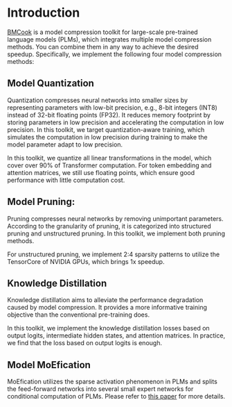 # Introduction

[BMCook](https://github.com/OpenBMB/BMCook) is a model compression toolkit for large-scale pre-trained language models (PLMs), which integrates multiple model compression methods. You can combine them in any way to achieve the desired speedup. Specifically, we implement the following four model compression methods:

## Model Quantization 

Quantization compresses neural networks into smaller sizes by representing parameters with low-bit precision, e.g., 8-bit integers (INT8) instead of 32-bit floating points (FP32). It reduces memory footprint by storing parameters in low precision and accelerating the computation in low precision. In this toolkit, we target quantization-aware training, which simulates the computation in low precision during training to make the model parameter adapt to low precision.

In this toolkit, we quantize all linear transformations in the model, which cover over 90% of Transformer computation. For token embedding and attention matrices, we still use floating points, which ensure good performance with little computation cost.

## Model Pruning: 

Pruning compresses neural networks by removing unimportant parameters. According to the granularity of pruning, it is categorized into structured pruning and unstructured pruning. In this toolkit, we implement both pruning methods.

For unstructured pruning, we implement 2:4 sparsity patterns to utilize the TensorCore of NVIDIA GPUs, which brings 1x speedup.

## Knowledge Distillation

Knowledge distillation aims to alleviate the performance degradation caused by model compression. It provides a more informative training objective than the conventional pre-training does. 

In this toolkit, we implement the knowledge distillation losses based on output logits, intermediate hidden states, and attention matrices. In practice, we find that the loss based on output logits is enough.

## Model MoEfication

MoEfication utilizes the sparse activation phenomenon in PLMs and splits the feed-forward networks into several small expert networks for conditional computation of PLMs. Please refer to [this paper](https://arxiv.org/abs/2110.01786) for more details.